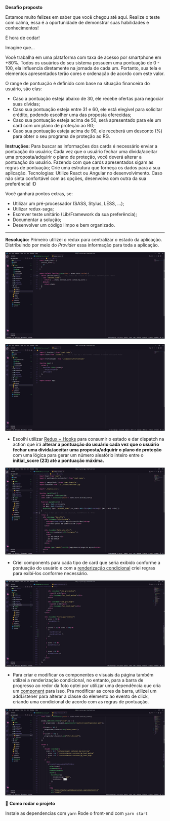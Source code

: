 **Desafio proposto**

Estamos muito felizes em saber que você chegou até aqui. Realize o teste com calma, essa é a oportunidade de demonstrar suas habilidades e conhecimentos!

É hora de codar!

Imagine que...

Você trabalha em uma plataforma com taxa de acesso por smartphone em +80%. Todos os usuários do seu sistema possuem uma pontuação de 0 - 100, ela influencia diretamente na jornada de cada um. Portanto, sua tela e elementos apresentados terão cores e ordenação de acordo com este valor.

O range de pontuação é definido com base na situação financeira do usuário, são elas:

- Caso a pontuação esteja abaixo de 30, ele recebe ofertas para negociar suas dívidas;
- Caso sua pontuação esteja entre 31 e 60, ele está elegível para solicitar crédito, podendo escolher uma das proposta oferecidas;
- Caso sua pontuação esteja acima de 50, será apresentado para ele um card com um plano de proteção ao RG;
- Caso sua pontuação esteja acima de 90, ele receberá um desconto (%) para obter o seu programa de proteção ao RG.

**Instruções:**
Para buscar as informações dos cards é necessário enviar a pontuação do usuário;
Cada vez que o usuário fechar uma dívida/aceitar uma proposta/adquirir o plano de proteção, você deverá alterar a pontuação do usuário. Fazendo com que cards apresentados sigam as regras de pontuação;
Crie uma estrutura que forneça os dados para a sua aplicação.
Tecnologias:
Utilize React ou Angular no desenvolvimento. Caso não sinta confortável com as opções, desenvolva com outra da sua preferência! :D

Você ganhará pontos extras, se:
- Utilizar um pré-processador (SASS, Stylus, LESS, ...);
- Utilizar redux-saga;
- Escrever teste unitário (Lib/Framework da sua preferência);
- Documentar a solução;
- Desenvolver um código limpo e bem organizado.

---------------------------------------------------------------------------------------------------------------------------------------------------------------------------------

**Resolução:** Primeiro utilizei o redux para centralizar o estado da aplicação. Distribuindo por meio do *Provider* essa informação para toda a aplicação.

![](./src/readme/1.jpg)

![](./src/readme/2.jpg)

- Escolhi utilizar [Redux + Hooks](https://react-redux.js.org/introduction/getting-started#hooks) para consumir o estado e dar dispatch na action que irá **alterar a pontuação do usuário cada vez que o usuário fechar uma dívida/aceitar uma proposta/adquirir o plano de proteção** com uma lógica para gerar um número aleatório inteiro entre o **initial_score (23) até a pontuação máxima.**

![](./src/readme/3.jpg)

- Criei components para cada tipo de card que seria exibido conforme a pontuação do usuário e com a [renderização condicional](https://reactjs.org/docs/conditional-rendering.html#gatsby-focus-wrapper) criei regras para exibí-los conforme necessário. 

![](./src/readme/4.jpg)

- Para criar e modificar os componentes e visuais da página também utilizei a renderização condicional, no entanto, para a barra de progresso ao redor da foto optei por utilizar uma dependência que cria um [component](https://www.npmjs.com/package/react-circular-progressbar) para isso. Pra modificar as cores da barra, utilizei um addListener para alterar a classe do elemento ao evento de click, criando uma condicional de acordo com as regras de pontuação.

![](./src/readme/5.jpg)

🚀 **Como rodar o projeto**

Instale as dependencias com `yarn`
Rode o front-end com `yarn start`
